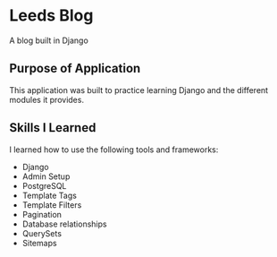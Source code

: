 # Leeds Blog
A blog built in Django

## Purpose of Application
This application was built to practice learning Django and the different modules it provides.  

## Skills I Learned
I learned how to use the following tools and frameworks:
* Django
* Admin Setup
* PostgreSQL
* Template Tags
* Template Filters
* Pagination
* Database relationships
* QuerySets
* Sitemaps